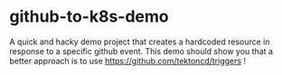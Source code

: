 # github-to-k8s-demo
A quick and hacky demo project that creates a hardcoded resource in response to a specific github event. This demo should show you that a better approach is to use https://github.com/tektoncd/triggers !
